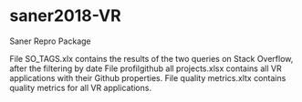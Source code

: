 # saner2018-VR
Saner Repro Package

File SO_TAGS.xlx contains the results of the two queries on Stack Overflow, after the filtering by date
File profilgithub all projects.xlsx contains all VR applications with their Github properties.
File quality metrics.xltx contains quality metrics for all VR applications.
